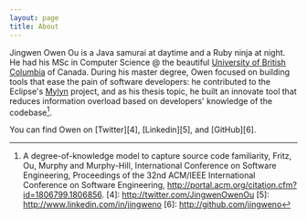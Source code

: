 ```yaml
---
layout: page
title: About
---
```


Jingwen Owen Ou is a Java samurai at daytime and a Ruby ninja at night. 
He had his MSc in Computer Science @ the beautiful [University of British Columbia][1] of Canada. 
During his master degree, Owen focused on building tools that ease the pain of software developers: 
he contributed to the Eclipse's [Mylyn][2] project, 
and as his thesis topic, he built an innovate tool that reduces information overload based on developers' knowledge of the codebase[^3].

You can find Owen on [Twitter][4], [Linkedin][5], and [GitHub][6].


[1]: http://www.ubc.ca/
[2]: http://www.eclipse.org/mylyn/
[^3]: A degree-of-knowledge model to capture source code familiarity, Fritz, Ou, Murphy and Murphy-Hill, 
International Conference on Software Engineering, 
Proceedings of the 32nd ACM/IEEE International Conference on Software Engineering,
<http://portal.acm.org/citation.cfm?id=1806799.1806856>.
[4]: http://twitter.com/JingwenOwenOu
[5]: http://www.linkedin.com/in/jingweno
[6]: http://github.com/jingweno